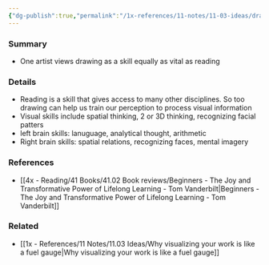 ```yaml
---
{"dg-publish":true,"permalink":"/1x-references/11-notes/11-03-ideas/drawing-a-vital-skill-like-reading/","title":"Drawing a vital skill like reading"}
---
```



### Summary
- One artist views drawing as a skill equally as vital as reading

### Details
- Reading is a skill that gives access to many other disciplines. So too drawing can help us train our perception to process visual information
- Visual skills include spatial thinking, 2 or 3D thinking, recognizing facial patters
- left brain skills: lanuguage, analytical thought, arithmetic
- Right brain skills: spatial relations, recognizing faces, mental imagery

### References
- [[4x - Reading/41 Books/41.02 Book reviews/Beginners - The Joy and Transformative Power of Lifelong Learning - Tom Vanderbilt\|Beginners - The Joy and Transformative Power of Lifelong Learning - Tom Vanderbilt]]

### Related
- [[1x - References/11 Notes/11.03 Ideas/Why visualizing your work is like a fuel gauge\|Why visualizing your work is like a fuel gauge]]